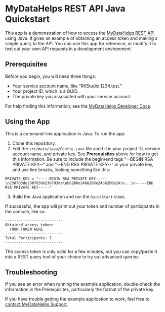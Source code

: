 
# MyDataHelps REST API Java Quickstart

This app is a demonstration of how to access the [MyDataHelps REST API](https://developer.mydatahelps.org/) using Java. It gives an example of obtaining an access token and making a simple query to the API. You can use this app for reference, or modify it to test out your own API requests in a development environment.

## Prerequisites

Before you begin, you will need three things:

* Your service account name, like “RKStudio.1234.test.”
* Your project ID, which is a GUID.
* The private key you associated with your service account.

For help finding this information, see the [MyDataHelps Developer Docs](https://developer.mydatahelps.org/api/quickstart.html).

## Using the App

This is a command-line application in Java. To run the app:

1. Clone this repository.
2. Edit the `src/main/java/Config.java` file and fill in your project ID, service account name, and private key. See **Prerequisites** above for how to get this information. Be sure to include the begin/end tags “--BEGIN RSA PRIVATE KEY--“ and “--END RSA PRIVATE KEY--" in your private key, and use line breaks, looking something like this:

```
PRIVATE_KEY = "-----BEGIN RSA PRIVATE KEY-----\n230703de230703de230703de\nb62b0e24b62b0e24b62b0e24\n...\n-----END RSA PRIVATE KEY-----"
```

3. Build the Java application and run the `QuickStart` class.

If successful, the app will print out your token and number of participants in the console, like so:

```
--------------------------
Obtained access token:
  YOUR TOKEN HERE
--------------------------
Total Participants: 5
--------------------------
```

The access token is only valid for a few minutes, but you can copy/paste it into a REST query tool of your choice to try out advanced queries.

## Troubleshooting

If you see an error when running the example application, double-check the information in the Prerequisites, particularly the format of the private key.

If you have trouble getting the example application to work, feel free to [contact MyDataHelps Support](https://developer.mydatahelps.org/help.html).
